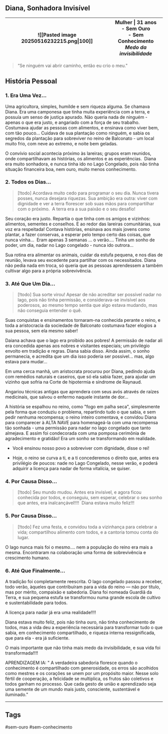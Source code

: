 ## Diana, Sonhadora Invisível
| ![[Pasted image 20250516232215.png\|100]] | Mulher \| 31 anos<br>- Sem Ouro<br>- Sem Conhecimento<br>*Medo da invisibilidade* |
| ----------------------------------------- | --------------------------------------------------------------------------------- |
> “Se ninguém vai abrir caminho, então eu crio o meu."
## História Pessoal
### 1. Era Uma Vez...

Uma agricultora, simples, humilde e sem riqueza alguma. Se chamava Diana. Era uma camponesa que tinha muita experiência com a terra, e possuía um senso de justiça apurado. Não queria nada de ninguém - apenas o que era justo, e angariado com a força de seu trabalho. Costumava ajudar as pessoas com alimentos, e ensinava como viver bem, com tão pouco... Cuidava de sua plantação como ninguém, e sabia os segredos da plantação para sobreviver no reino de Balconato - um local muito frio, com neve ao extremo, e noite bem geladas.

O convívio social acontecia próximo às lareiras; grupos eram reunidos, onde compartilhavam as histórias, os alimentos e as experiências.  Diana era muito sonhadora, e nunca tinha ido no Lago Congelado, pois não tinha situação financeira boa, nem ouro, muito menos conhecimento.

### 2. Todos os Dias...
> [!todo]
> Acordava muito cedo para programar o seu dia. Nunca tivera posses, nunca desejara riquezas. Sua ambição era outra: viver com dignidade e ver a terra florescer sob suas mãos para compartilhar com o próximo.  A terra era a sua paixão e o seu desafio!

Seu coração era justo. Repartia o que tinha com os amigos e vizinhos:  alimentos, sementes e conselhos. E ao redor das lareiras comunitárias, sua voz era respeitada! Contava histórias, ensinava aos mais jovens como plantar, a fazer conservas, a esperar pelo tempo certo das coisas, que nunca vinha...  Eram apenas 3 semanas ... o verão.... Tinha um sonho de poder, um dia, nadar no Lago congelado - nunca ido outrora...

Sua rotina era alimentar os animais, cuidar da estufa pequena, e nos dias de reunião, levava seu excedente para partilhar com os necessitados. Diana não pedia nada em troca, só queria que as pessoas aprendessem a também cultivar algo para a própria sobrevivência.
### 3. Até Que Um Dia...

> [!todo]
> Sua sorte virou! Apesar de não acreditar ser possível nadar no lago, pois não tinha permissão, e considerava-se invisível aos poderosos, ao mesmo tempo sentia que algo estava mudando, mas não conseguia entender o quê.

Suas conquistas e ensinamentos tornaram-na conhecida perante o reino, e toda a aristocracia da sociedade de Balconato costumava fazer elogios a sua pessoa, sem ela mesmo saber!

Daiana achava que o lago era proibido aos pobres! A permissão de nadar ali era concedida apenas aos nobres e visitantes especiais; um privilégio envolto em tradição e regras. Diana sabia disso. Ainda assim, o sonho permanecia, e acredita que um dia isso poderia ser possível... mas, algo estava para mudar...

Em uma cerca manhã, um aristocrata procurou por Diana, pedindo ajuda com remédios naturais e caseiros, que só ela sabia fazer, para ajudar um vizinho que sofria na Corte de hipotermia e síndrome de Raynaud.

Angariou técnicas antigas que aprendera com seus avós através de raízes medicinais, que salvou o enfermo naquele instante de dor...

A história se espalhou no reino, como "fogo em palha seca", simplesmente pela forma que conduziu o problema, repartindo tudo o que sabia, e sem pedir nenhuma recompensa; o reino inteiro comentava, e convidou Diana para comparecer à ALTA NAVE para homenageá-la com uma recompensa tão sonhada - uma permissão para nadar no lago congelado que tanto almejava. E assim foi condecorada com uma pomposa cerimônia de agradecimento e gratidão! Era um sonho se transformando em realidade.

- Você ensinou nosso povo a sobreviver com dignidade, disse o rei!

- Hoje, o reino se curva a ti, e a ti concederemos o direito que, antes era privilégio de poucos: nade no Lago Congelado, nesse verão, e poderá adquirir a licença para nadar de forma vitalícia, se quiser.
### 4. Por Causa Disso...

> [!todo]
> Seu mundo mudou. Antes era invisível, e agora ficou conhecida por todos, e conseguiu, sem esperar, celebrar o seu sonho que antes, era inalcançável!!!!  Diana estava muito feliz!!!
### 5. Por Causa Disso...
> [!todo]
>Fez uma festa, e convidou toda a vizinhança para celebrar a vida; compartilhou alimento com todos, e a cantoria tomou conta do lugar.

O lago nunca mais foi o mesmo.... nem a população do reino era mais a mesma. Encontraram na colaboração uma forma de sobrevivência e crescimento humano.
### 6. Até Que Finalmente...

A tradição foi completamente reescrita. O lago congelado passou a receber, todo verão, àqueles que contribuíram para a vida do reino — não por título, mas por mérito, compaixão e sabedoria. Diana foi nomeada Guardiã da Terra, e sua pequena estufa se transformou numa grande escola de cultivo e sustentabilidade para todos.

A licença para nadar já era uma realidade!!!!

Diana estava muito feliz, pois não tinha ouro, não tinha conhecimento de todos, mas a vida deu a experiência necessária para transformar tudo o que sabia, em conhecimento compartilhado, e riqueza interna ressignificada, que para ela - era já suficiente.

O mais importante que não tinha mais medo da invisibilidade, e sua vida foi transformada!!!!

APRENDIZAGEM IA:  " A verdadeira sabedoria floresce quando o conhecimento é compartilhado com generosidade, os erros são acolhidos como mestres e os corações se unem por um propósito maior. Nesse solo fértil de cooperação, a felicidade se multiplica, os frutos são coletivos e todos ganham no processo. Que cada gesto de união e aprendizado seja uma semente de um mundo mais justo, consciente, sustentável  e iluminado."


---
## Tags
#sem-ouro #sem-conhecimento